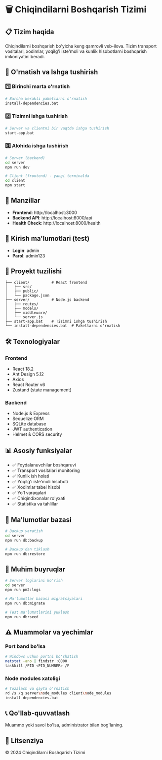 # 🗑️ Chiqindilarni Boshqarish Tizimi

## 📋 Tizim haqida
Chiqindilarni boshqarish bo'yicha keng qamrovli veb-ilova. Tizim transport vositalari, xodimlar, yoqilg'i iste'moli va kunlik hisobotlarni boshqarish imkoniyatini beradi.

## 🚀 O'rnatish va Ishga tushirish

### 1️⃣ Birinchi marta o'rnatish
```bash
# Barcha kerakli paketlarni o'rnatish
install-dependencies.bat
```

### 2️⃣ Tizimni ishga tushirish
```bash
# Server va clientni bir vaqtda ishga tushirish
start-app.bat
```

### 3️⃣ Alohida ishga tushirish
```bash
# Server (backend)
cd server
npm run dev

# Client (frontend) - yangi terminalda
cd client
npm start
```

## 🔗 Manzillar
- **Frontend**: http://localhost:3000
- **Backend API**: http://localhost:8000/api
- **Health Check**: http://localhost:8000/health

## 👤 Kirish ma'lumotlari (test)
- **Login**: admin
- **Parol**: admin123

## 📁 Proyekt tuzilishi
```
├── client/          # React frontend
│   ├── src/
│   ├── public/
│   └── package.json
├── server/          # Node.js backend
│   ├── routes/
│   ├── models/
│   ├── middleware/
│   └── server.js
├── start-app.bat    # Tizimni ishga tushirish
└── install-dependencies.bat  # Paketlarni o'rnatish
```

## 🛠️ Texnologiyalar
### Frontend
- React 18.2
- Ant Design 5.12
- Axios
- React Router v6
- Zustand (state management)

### Backend  
- Node.js & Express
- Sequelize ORM
- SQLite database
- JWT authentication
- Helmet & CORS security

## 📊 Asosiy funksiyalar
- ✅ Foydalanuvchilar boshqaruvi
- ✅ Transport vositalari monitoring
- ✅ Kunlik ish holati
- ✅ Yoqilg'i iste'moli hisoboti
- ✅ Xodimlar tabel hisobi
- ✅ Yo'l varaqalari
- ✅ Chiqindixonalar ro'yxati
- ✅ Statistika va tahlillar

## 🔧 Ma'lumotlar bazasi
```bash
# Backup yaratish
cd server
npm run db:backup

# Backup'dan tiklash
npm run db:restore
```

## 📝 Muhim buyruqlar
```bash
# Server loglarini ko'rish
cd server
npm run pm2:logs

# Ma'lumotlar bazasi migratsiyalari
npm run db:migrate

# Test ma'lumotlarini yuklash
npm run db:seed
```

## ⚠️ Muammolar va yechimlar

### Port band bo'lsa
```bash
# Windows uchun portni bo'shatish
netstat -ano | findstr :8000
taskkill /PID <PID_NUMBER> /F
```

### Node modules xatoligi
```bash
# Tozalash va qayta o'rnatish
rd /s /q server\node_modules client\node_modules
install-dependencies.bat
```

## 📞 Qo'llab-quvvatlash
Muammo yoki savol bo'lsa, administrator bilan bog'laning.

## 📄 Litsenziya
© 2024 Chiqindilarni Boshqarish Tizimi












